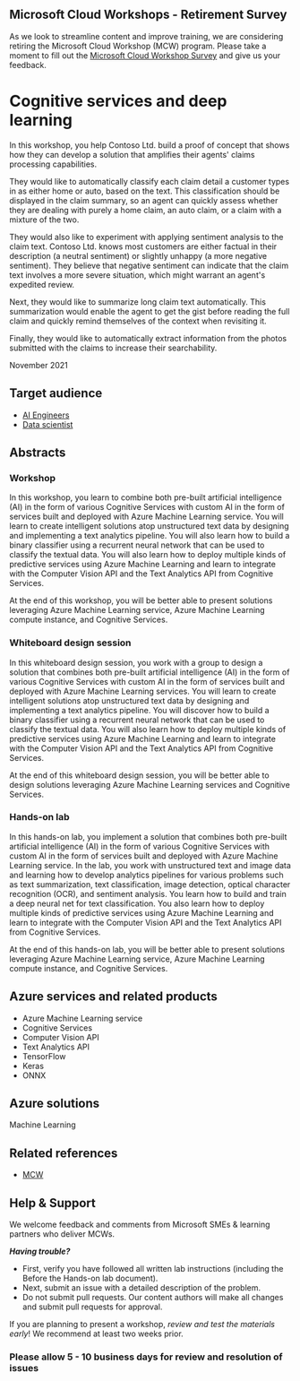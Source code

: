 ## Microsoft Cloud Workshops - Retirement Survey  

As we look to streamline content and improve training, we are considering retiring the Microsoft Cloud Workshop (MCW) program. Please take a moment to fill out the [Microsoft Cloud Workshop Survey](https://forms.office.com/r/834zwtaNtK) and give us your feedback.

# Cognitive services and deep learning

In this workshop, you help Contoso Ltd. build a proof of concept that shows how they can develop a solution that amplifies their agents' claims processing capabilities.

They would like to automatically classify each claim detail a customer types in as either home or auto, based on the text. This classification should be displayed in the claim summary, so an agent can quickly assess whether they are dealing with purely a home claim, an auto claim, or a claim with a mixture of the two.

They would also like to experiment with applying sentiment analysis to the claim text. Contoso Ltd. knows most customers are either factual in their description (a neutral sentiment) or slightly unhappy (a more negative sentiment). They believe that negative sentiment can indicate that the claim text involves a more severe situation, which might warrant an agent's expedited review.

Next, they would like to summarize long claim text automatically. This summarization would enable the agent to get the gist before reading the full claim and quickly remind themselves of the context when revisiting it.

Finally, they would like to automatically extract information from the photos submitted with the claims to increase their searchability.

November 2021

## Target audience

- [AI Engineers](https://docs.microsoft.com/learn/certifications/azure-ai-engineer)
- [Data scientist](https://docs.microsoft.com/learn/certifications/azure-data-scientist)

## Abstracts

### Workshop

In this workshop, you learn to combine both pre-built artificial intelligence (AI) in the form of various Cognitive Services with custom AI in the form of services built and deployed with Azure Machine Learning service. You will learn to create intelligent solutions atop unstructured text data by designing and implementing a text analytics pipeline. You will also learn how to build a binary classifier using a recurrent neural network that can be used to classify the textual data. You will also learn how to deploy multiple kinds of predictive services using Azure Machine Learning and learn to integrate with the Computer Vision API and the Text Analytics API from Cognitive Services.

At the end of this workshop, you will be better able to present solutions leveraging Azure Machine Learning service, Azure Machine Learning compute instance, and Cognitive Services.

### Whiteboard design session

In this whiteboard design session, you work with a group to design a solution that combines both pre-built artificial intelligence (AI) in the form of various Cognitive Services with custom AI in the form of services built and deployed with Azure Machine Learning services. You will learn to create intelligent solutions atop unstructured text data by designing and implementing a text analytics pipeline. You will discover how to build a binary classifier using a recurrent neural network that can be used to classify the textual data. You will also learn how to deploy multiple kinds of predictive services using Azure Machine Learning and learn to integrate with the Computer Vision API and the Text Analytics API from Cognitive Services.

At the end of this whiteboard design session, you will be better able to design solutions leveraging Azure Machine Learning services and Cognitive Services.

### Hands-on lab

In this hands-on lab, you implement a solution that combines both pre-built artificial intelligence (AI) in the form of various Cognitive Services with custom AI in the form of services built and deployed with Azure Machine Learning service. In the lab, you work with unstructured text and image data and learning how to develop analytics pipelines for various problems such as text summarization, text classification, image detection, optical character recognition (OCR), and sentiment analysis. You learn how to build and train a deep neural net for text classification. You also learn how to deploy multiple kinds of predictive services using Azure Machine Learning and learn to integrate with the Computer Vision API and the Text Analytics API from Cognitive Services.

At the end of this hands-on lab, you will be better able to present solutions leveraging Azure Machine Learning service, Azure Machine Learning compute instance, and Cognitive Services.

## Azure services and related products

- Azure Machine Learning service
- Cognitive Services
- Computer Vision API
- Text Analytics API
- TensorFlow
- Keras
- ONNX

## Azure solutions

Machine Learning

## Related references

- [MCW](https://microsoftcloudworkshop.com)

## Help & Support

We welcome feedback and comments from Microsoft SMEs & learning partners who deliver MCWs.  

***Having trouble?***

- First, verify you have followed all written lab instructions (including the Before the Hands-on lab document).
- Next, submit an issue with a detailed description of the problem.
- Do not submit pull requests. Our content authors will make all changes and submit pull requests for approval.  

If you are planning to present a workshop, *review and test the materials early*! We recommend at least two weeks prior.

### Please allow 5 - 10 business days for review and resolution of issues
